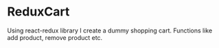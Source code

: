 # ReduxCart
Using react-redux library I create a dummy shopping cart. Functions like add product, remove product etc.
